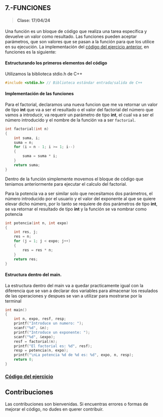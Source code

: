## 7.-FUNCIONES
> #### Clase: 17/04/24

Una función es un bloque de código que realiza una tarea específica y devuelve un valor como resultado.
Las funciones pueden aceptar parámetros, que son valores que se pasan a la función para que los utilice en su ejecución.
La implementación del [código del ejercicio anterior](/Ejercicios-C++/MENU/6-FACTORIAL%20Y%20POTENCIA/src/factorialPotencia.cpp), en funciones es la siguiente:

#### Estructurando los primeros elementos del código
Utilizamos la biblioteca stdio.h de C++

```C++
#include <stdio.h> // Biblioteca estándar entrada/salida de C++
```

#### Implementación de las funciones
Para el factorial, declaramos una nueva funcion que me va retornar un valor de tipo **int** que va a ser el resultado o el valor del factorial del número que vamos a introducir, va requerir un parámetro de tipo **int**, el cual va a ser el número introducido y el nombre de la función va a ser `factorial`.

```C++
int factorial(int n) 
{
    int suma, i;
    suma = n;
    for (i = n - 1; i >= 1; i--) 
    {
        suma = suma * i;
    }
    return suma;
}
```

Dentro de la función simplemente movemos el bloque de código que teniamos anteriormente para ejecutar el calculo del factorial.

Para la potencia va a ser similar solo que necesitamos dos parámetros, el número introducido por el usuario y el valor del exponente al que se quiere elevar dicho número, por lo tanto se requiere de dos parámetros de tipo **int**, se va retornar el resultado de tipo **int** y la función se va nombrar como potencia

```C++
int potencia(int n, int expo) 
{
    int res, j;
    res = n;
    for (j = 1; j < expo; j++) 
    {
        res = res * n;
    }
    return res;
}
```

#### Estructura dentro del main.
La estructura dentro del main va a quedar practicamente igual con la diferencia que se van a declarar dos variables para almacenar los resulados de las operaciones y despues se van a utilizar para mostrarse por la terminal

```C++
int main() 
{
    int n, expo, resf, resp;
    printf("Introduce un numero: ");
    scanf("%d", &n);
    printf("Introduce un exponente: ");
    scanf("%d", &expo);
    resf = factorial(n);
    printf("El factorial es: %d", resf);
    resp = potencia(n, expo);
    printf("\nLa potencia %d de %d es: %d", expo, n, resp);
    return 0;
}
```


### [Código del ejercicio](funciones.cpp)


## Contribuciones
Las contribuciones son bienvenidas. Si encuentras errores o formas de mejorar el código, no dudes en querer contribuir.